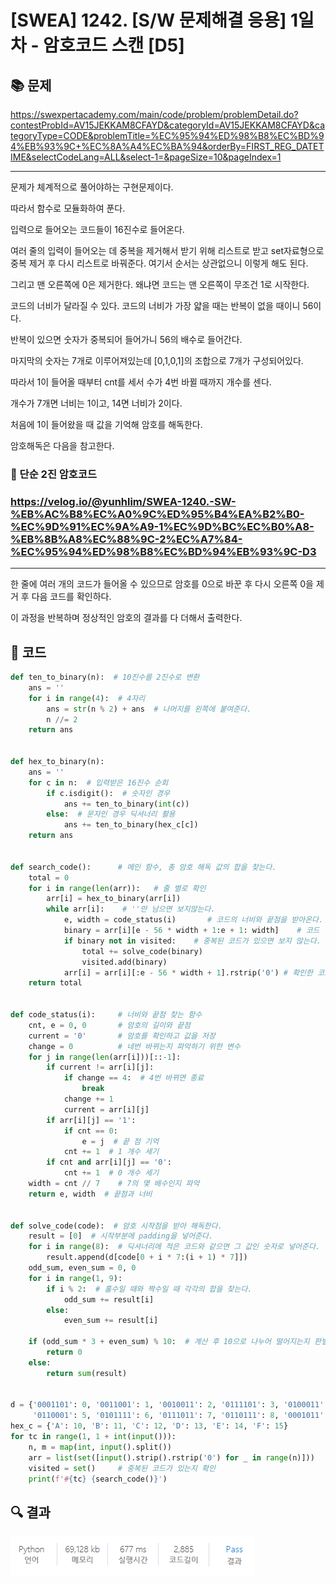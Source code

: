 # [SWEA] 1242. [S/W 문제해결 응용] 1일차 - 암호코드 스캔 [D5]

## 📚 문제

https://swexpertacademy.com/main/code/problem/problemDetail.do?contestProbId=AV15JEKKAM8CFAYD&categoryId=AV15JEKKAM8CFAYD&categoryType=CODE&problemTitle=%EC%95%94%ED%98%B8%EC%BD%94%EB%93%9C+%EC%8A%A4%EC%BA%94&orderBy=FIRST_REG_DATETIME&selectCodeLang=ALL&select-1=&pageSize=10&pageIndex=1

---

문제가 체계적으로 풀어야하는 구현문제이다.

따라서 함수로 모듈화하여 푼다.

입력으로 들어오는 코드들이 16진수로 들어온다.

여러 줄의 입력이 들어오는 데 중복을 제거해서 받기 위해 리스트로 받고 set자료형으로 중복 제거 후 다시 리스트로 바꿔준다. 여기서 순서는 상관없으니 이렇게 해도 된다.

그리고 맨 오른쪽에 0은 제거한다. 왜냐면 코드는 맨 오른쪽이 무조건 1로 시작한다.

코드의 너비가 달라질 수 있다. 코드의 너비가 가장 얇을 때는 반복이 없을 때이니 56이다.

반복이 있으면 숫자가 중복되어 들어가니 56의 배수로 들어간다.

마지막의 숫자는 7개로 이루어져있는데 [0,1,0,1]의 조합으로 7개가 구성되어있다.

따라서 1이 들어올 때부터 cnt를 세서 수가 4번 바뀔 때까지 개수를 센다.

개수가 7개면 너비는 1이고, 14면 너비가 2이다.

처음에 1이 들어왔을 때 값을 기억해 암호를 해독한다.



암호해독은 다음을 참고한다.

### 📌 단순 2진 암호코드  

### https://velog.io/@yunhlim/SWEA-1240.-SW-%EB%AC%B8%EC%A0%9C%ED%95%B4%EA%B2%B0-%EC%9D%91%EC%9A%A9-1%EC%9D%BC%EC%B0%A8-%EB%8B%A8%EC%88%9C-2%EC%A7%84-%EC%95%94%ED%98%B8%EC%BD%94%EB%93%9C-D3

---

한 줄에 여러 개의 코드가 들어올 수 있으므로 암호를 0으로 바꾼 후 다시 오른쪽 0을 제거 후 다음 코드를 확인하다.

이 과정을 반복하며 정상적인 암호의 결과를 다 더해서 출력한다.

## 📒 코드

```python
def ten_to_binary(n):  # 10진수를 2진수로 변환
    ans = ''
    for i in range(4):  # 4자리
        ans = str(n % 2) + ans  # 나머지를 왼쪽에 붙여준다.
        n //= 2
    return ans


def hex_to_binary(n):
    ans = ''
    for c in n:  # 입력받은 16진수 순회
        if c.isdigit():  # 숫자인 경우
            ans += ten_to_binary(int(c))
        else:  # 문자인 경우 딕셔너리 활용
            ans += ten_to_binary(hex_c[c])
    return ans


def search_code():      # 메인 함수, 총 암호 해독 값의 합을 찾는다.
    total = 0
    for i in range(len(arr)):   # 줄 별로 확인
        arr[i] = hex_to_binary(arr[i])
        while arr[i]:    # ''만 남으면 보지않는다.
            e, width = code_status(i)       # 코드의 너비와 끝점을 받아온다.
            binary = arr[i][e - 56 * width + 1:e + 1: width]    # 코드 길이로 자르기
            if binary not in visited:    # 중복된 코드가 있으면 보지 않는다.
                total += solve_code(binary)
                visited.add(binary)
            arr[i] = arr[i][:e - 56 * width + 1].rstrip('0') # 확인한 코드는 제거 후 배열에서 오른쪽 0을 다 지운다.
    return total


def code_status(i):     # 너비와 끝점 찾는 함수
    cnt, e = 0, 0       # 암호의 길이와 끝점
    current = '0'       # 암호를 확인하고 값을 저장
    change = 0          # 네번 바뀌는지 파악하기 위한 변수
    for j in range(len(arr[i]))[::-1]:
        if current != arr[i][j]:
            if change == 4:  # 4번 바뀌면 종료
                break
            change += 1
            current = arr[i][j]
        if arr[i][j] == '1':
            if cnt == 0:
                e = j  # 끝 점 기억
            cnt += 1  # 1 개수 세기
        if cnt and arr[i][j] == '0':
            cnt += 1  # 0 개수 세기
    width = cnt // 7    # 7의 몇 배수인지 파악
    return e, width  # 끝점과 너비


def solve_code(code):  # 암호 시작점을 받아 해독한다.
    result = [0]  # 시작부분에 padding을 넣어준다.
    for i in range(8):  # 딕셔너리에 적은 코드와 같으면 그 값인 숫자로 넣어준다.
        result.append(d[code[0 + i * 7:(i + 1) * 7]])
    odd_sum, even_sum = 0, 0
    for i in range(1, 9):
        if i % 2:  # 홀수일 때와 짝수일 때 각각의 합을 찾는다.
            odd_sum += result[i]
        else:
            even_sum += result[i]

    if (odd_sum * 3 + even_sum) % 10:  # 계산 후 10으로 나누어 떨어지는지 판별
        return 0
    else:
        return sum(result)


d = {'0001101': 0, '0011001': 1, '0010011': 2, '0111101': 3, '0100011': 4, \
     '0110001': 5, '0101111': 6, '0111011': 7, '0110111': 8, '0001011': 9}
hex_c = {'A': 10, 'B': 11, 'C': 12, 'D': 13, 'E': 14, 'F': 15}
for tc in range(1, 1 + int(input())):
    n, m = map(int, input().split())
    arr = list(set([input().strip().rstrip('0') for _ in range(n)]))    # 오른쪽에 0 제거, set로 중복제거한 후 다시 리스트에 담는다.
    visited = set()     # 중복된 코드가 있는지 확인
    print(f'#{tc} {search_code()}')
```

## 🔍 결과

![image-20220324223932873](README.assets/image-20220324223932873.png)